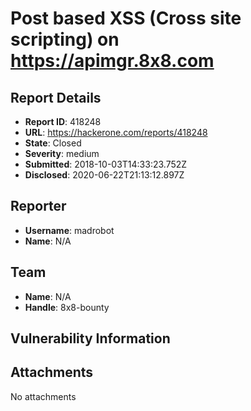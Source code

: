 # Post based XSS (Cross site scripting) on https://apimgr.8x8.com

## Report Details
- **Report ID**: 418248
- **URL**: https://hackerone.com/reports/418248
- **State**: Closed
- **Severity**: medium
- **Submitted**: 2018-10-03T14:33:23.752Z
- **Disclosed**: 2020-06-22T21:13:12.897Z

## Reporter
- **Username**: madrobot
- **Name**: N/A

## Team
- **Name**: N/A
- **Handle**: 8x8-bounty

## Vulnerability Information


## Attachments
No attachments
